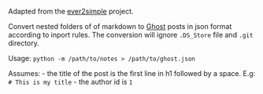 Adapted from the [ever2simple](https://github.com/claytron/ever2simple) project.

Convert nested folders of of markdown to [Ghost](https://github.com/TryGhost/Ghost) posts in json format according to inport rules.  The conversion will ignore `.DS_Store` file and `.git` directory.

Usage:
`python -m /path/to/notes > /path/to/ghost.json`

Assumes:
\- the title of the post is the first line in h1 followed by a space. E.g:
`# This is my title`
\- the author id is `1`